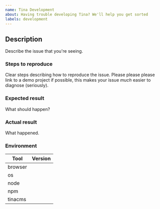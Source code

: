 ```yaml
---
name: Tina Development
about: Having trouble developing Tina? We'll help you get sorted
labels: development
---
```


<!--
  Please fill out each section below, otherwise your issue will be closed. This info allows Tina maintainers to diagnose (and fix!) your issue as quickly as possible.

  Before opening a new issue, please search existing issues: https://github.com/tinacms/tinacms/issues

  Also check out the troubleshooting section of the CONTRIBUTING doc: https://github.com/tinacms/tinacms/blob/master/CONTRIBUTING.md#troubleshooting-in-development
-->

## Description

Describe the issue that you're seeing.

### Steps to reproduce

Clear steps describing how to reproduce the issue. Please please please link to a demo project if possible, this makes your issue _much_ easier to diagnose (seriously).

### Expected result

What should happen?

### Actual result

What happened.

### Environment

| Tool    | Version |
| ------- | ------- |
| browser |         |
| os      |         |
| node    |         |
| npm     |         |
| tinacms |         |
